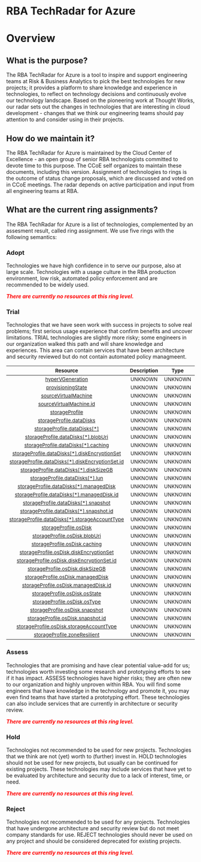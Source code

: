 
RBA TechRadar for Azure
=======================

# Overview

## What is the purpose?


The RBA TechRadar for Azure is a tool to inspire and support engineering teams at Risk & Business Analytics to pick the best technologies for new projects; it provides a platform to share knowledge and experience in technologies, to reflect on technology decisions and continuously evolve our technology landscape.  Based on the pioneering work at Thought Works, our radar sets out the changes in technologies that are interesting in cloud development - changes that we think our engineering teams should pay attention to and consider using in their projects.
## How do we maintain it?


The RBA TechRadar for Azure is maintained by the Cloud Center of Excellence - an open group of senior RBA technologists committed to devote time to this purpose.  The CCoE self organizes to maintain these documents, including this version.  Assignment of technologies to rings is the outcome of status change proposals, which are discussed and voted on in CCoE meetings.  The radar depends on active participation and input from all engineering teams at RBA.
## What are the current ring assignments?


The RBA TechRadar for Azure is a list of technologies, complemented by an assesment result, called ring assignment.  We use five rings with the following semantics:
### Adopt


Technologies we have high confidence in to serve our purpose, also at large scale.  Technologies with a usage culture in the RBA production environment, low risk, automated policy enforcement and are recommended to be widely used.  
  
***<font color="red"> There are currently no resources at this ring level. </font>***
### Trial


Technologies that we have seen work with success in projects to solve real problems;  first serious usage experience that confirm benefits and uncover limitations.  TRIAL technologies are slightly more risky; some engineers in our organization walked this path and will share knowledge and experiences.  This area can contain services that have been architecture and security reviewed but do not contain automated policy managmeent.  

|<sub>Resource</sub>|<sub>Description</sub>|<sub>Type</sub>|<sub>Status</sub>|
| :---: | :---: | :---: | :---: |
|<sub>[hyperVGeneration](https://github.com/openrba/python-azure-techradar/tree/master/Microsoft.Compute/images/hyperVGeneration)</sub>|<sub>UNKNOWN</sub>|<sub>UNKNOWN</sub>|<sub>TRIAL</sub>|
|<sub>[provisioningState](https://github.com/openrba/python-azure-techradar/tree/master/Microsoft.Compute/images/provisioningState)</sub>|<sub>UNKNOWN</sub>|<sub>UNKNOWN</sub>|<sub>TRIAL</sub>|
|<sub>[sourceVirtualMachine](https://github.com/openrba/python-azure-techradar/tree/master/Microsoft.Compute/images/sourceVirtualMachine)</sub>|<sub>UNKNOWN</sub>|<sub>UNKNOWN</sub>|<sub>TRIAL</sub>|
|<sub>[sourceVirtualMachine.id](https://github.com/openrba/python-azure-techradar/tree/master/Microsoft.Compute/images/sourceVirtualMachine.id)</sub>|<sub>UNKNOWN</sub>|<sub>UNKNOWN</sub>|<sub>TRIAL</sub>|
|<sub>[storageProfile](https://github.com/openrba/python-azure-techradar/tree/master/Microsoft.Compute/images/storageProfile)</sub>|<sub>UNKNOWN</sub>|<sub>UNKNOWN</sub>|<sub>TRIAL</sub>|
|<sub>[storageProfile.dataDisks](https://github.com/openrba/python-azure-techradar/tree/master/Microsoft.Compute/images/storageProfile.dataDisks)</sub>|<sub>UNKNOWN</sub>|<sub>UNKNOWN</sub>|<sub>TRIAL</sub>|
|<sub>[storageProfile.dataDisks[*]](https://github.com/openrba/python-azure-techradar/tree/master/Microsoft.Compute/images/storageProfile.dataDisks[*])</sub>|<sub>UNKNOWN</sub>|<sub>UNKNOWN</sub>|<sub>TRIAL</sub>|
|<sub>[storageProfile.dataDisks[*].blobUri](https://github.com/openrba/python-azure-techradar/tree/master/Microsoft.Compute/images/storageProfile.dataDisks[*].blobUri)</sub>|<sub>UNKNOWN</sub>|<sub>UNKNOWN</sub>|<sub>TRIAL</sub>|
|<sub>[storageProfile.dataDisks[*].caching](https://github.com/openrba/python-azure-techradar/tree/master/Microsoft.Compute/images/storageProfile.dataDisks[*].caching)</sub>|<sub>UNKNOWN</sub>|<sub>UNKNOWN</sub>|<sub>TRIAL</sub>|
|<sub>[storageProfile.dataDisks[*].diskEncryptionSet](https://github.com/openrba/python-azure-techradar/tree/master/Microsoft.Compute/images/storageProfile.dataDisks[*].diskEncryptionSet)</sub>|<sub>UNKNOWN</sub>|<sub>UNKNOWN</sub>|<sub>TRIAL</sub>|
|<sub>[storageProfile.dataDisks[*].diskEncryptionSet.id](https://github.com/openrba/python-azure-techradar/tree/master/Microsoft.Compute/images/storageProfile.dataDisks[*].diskEncryptionSet.id)</sub>|<sub>UNKNOWN</sub>|<sub>UNKNOWN</sub>|<sub>TRIAL</sub>|
|<sub>[storageProfile.dataDisks[*].diskSizeGB](https://github.com/openrba/python-azure-techradar/tree/master/Microsoft.Compute/images/storageProfile.dataDisks[*].diskSizeGB)</sub>|<sub>UNKNOWN</sub>|<sub>UNKNOWN</sub>|<sub>TRIAL</sub>|
|<sub>[storageProfile.dataDisks[*].lun](https://github.com/openrba/python-azure-techradar/tree/master/Microsoft.Compute/images/storageProfile.dataDisks[*].lun)</sub>|<sub>UNKNOWN</sub>|<sub>UNKNOWN</sub>|<sub>TRIAL</sub>|
|<sub>[storageProfile.dataDisks[*].managedDisk](https://github.com/openrba/python-azure-techradar/tree/master/Microsoft.Compute/images/storageProfile.dataDisks[*].managedDisk)</sub>|<sub>UNKNOWN</sub>|<sub>UNKNOWN</sub>|<sub>TRIAL</sub>|
|<sub>[storageProfile.dataDisks[*].managedDisk.id](https://github.com/openrba/python-azure-techradar/tree/master/Microsoft.Compute/images/storageProfile.dataDisks[*].managedDisk.id)</sub>|<sub>UNKNOWN</sub>|<sub>UNKNOWN</sub>|<sub>TRIAL</sub>|
|<sub>[storageProfile.dataDisks[*].snapshot](https://github.com/openrba/python-azure-techradar/tree/master/Microsoft.Compute/images/storageProfile.dataDisks[*].snapshot)</sub>|<sub>UNKNOWN</sub>|<sub>UNKNOWN</sub>|<sub>TRIAL</sub>|
|<sub>[storageProfile.dataDisks[*].snapshot.id](https://github.com/openrba/python-azure-techradar/tree/master/Microsoft.Compute/images/storageProfile.dataDisks[*].snapshot.id)</sub>|<sub>UNKNOWN</sub>|<sub>UNKNOWN</sub>|<sub>TRIAL</sub>|
|<sub>[storageProfile.dataDisks[*].storageAccountType](https://github.com/openrba/python-azure-techradar/tree/master/Microsoft.Compute/images/storageProfile.dataDisks[*].storageAccountType)</sub>|<sub>UNKNOWN</sub>|<sub>UNKNOWN</sub>|<sub>TRIAL</sub>|
|<sub>[storageProfile.osDisk](https://github.com/openrba/python-azure-techradar/tree/master/Microsoft.Compute/images/storageProfile.osDisk)</sub>|<sub>UNKNOWN</sub>|<sub>UNKNOWN</sub>|<sub>TRIAL</sub>|
|<sub>[storageProfile.osDisk.blobUri](https://github.com/openrba/python-azure-techradar/tree/master/Microsoft.Compute/images/storageProfile.osDisk.blobUri)</sub>|<sub>UNKNOWN</sub>|<sub>UNKNOWN</sub>|<sub>TRIAL</sub>|
|<sub>[storageProfile.osDisk.caching](https://github.com/openrba/python-azure-techradar/tree/master/Microsoft.Compute/images/storageProfile.osDisk.caching)</sub>|<sub>UNKNOWN</sub>|<sub>UNKNOWN</sub>|<sub>TRIAL</sub>|
|<sub>[storageProfile.osDisk.diskEncryptionSet](https://github.com/openrba/python-azure-techradar/tree/master/Microsoft.Compute/images/storageProfile.osDisk.diskEncryptionSet)</sub>|<sub>UNKNOWN</sub>|<sub>UNKNOWN</sub>|<sub>TRIAL</sub>|
|<sub>[storageProfile.osDisk.diskEncryptionSet.id](https://github.com/openrba/python-azure-techradar/tree/master/Microsoft.Compute/images/storageProfile.osDisk.diskEncryptionSet.id)</sub>|<sub>UNKNOWN</sub>|<sub>UNKNOWN</sub>|<sub>TRIAL</sub>|
|<sub>[storageProfile.osDisk.diskSizeGB](https://github.com/openrba/python-azure-techradar/tree/master/Microsoft.Compute/images/storageProfile.osDisk.diskSizeGB)</sub>|<sub>UNKNOWN</sub>|<sub>UNKNOWN</sub>|<sub>TRIAL</sub>|
|<sub>[storageProfile.osDisk.managedDisk](https://github.com/openrba/python-azure-techradar/tree/master/Microsoft.Compute/images/storageProfile.osDisk.managedDisk)</sub>|<sub>UNKNOWN</sub>|<sub>UNKNOWN</sub>|<sub>TRIAL</sub>|
|<sub>[storageProfile.osDisk.managedDisk.id](https://github.com/openrba/python-azure-techradar/tree/master/Microsoft.Compute/images/storageProfile.osDisk.managedDisk.id)</sub>|<sub>UNKNOWN</sub>|<sub>UNKNOWN</sub>|<sub>TRIAL</sub>|
|<sub>[storageProfile.osDisk.osState](https://github.com/openrba/python-azure-techradar/tree/master/Microsoft.Compute/images/storageProfile.osDisk.osState)</sub>|<sub>UNKNOWN</sub>|<sub>UNKNOWN</sub>|<sub>TRIAL</sub>|
|<sub>[storageProfile.osDisk.osType](https://github.com/openrba/python-azure-techradar/tree/master/Microsoft.Compute/images/storageProfile.osDisk.osType)</sub>|<sub>UNKNOWN</sub>|<sub>UNKNOWN</sub>|<sub>TRIAL</sub>|
|<sub>[storageProfile.osDisk.snapshot](https://github.com/openrba/python-azure-techradar/tree/master/Microsoft.Compute/images/storageProfile.osDisk.snapshot)</sub>|<sub>UNKNOWN</sub>|<sub>UNKNOWN</sub>|<sub>TRIAL</sub>|
|<sub>[storageProfile.osDisk.snapshot.id](https://github.com/openrba/python-azure-techradar/tree/master/Microsoft.Compute/images/storageProfile.osDisk.snapshot.id)</sub>|<sub>UNKNOWN</sub>|<sub>UNKNOWN</sub>|<sub>TRIAL</sub>|
|<sub>[storageProfile.osDisk.storageAccountType](https://github.com/openrba/python-azure-techradar/tree/master/Microsoft.Compute/images/storageProfile.osDisk.storageAccountType)</sub>|<sub>UNKNOWN</sub>|<sub>UNKNOWN</sub>|<sub>TRIAL</sub>|
|<sub>[storageProfile.zoneResilient](https://github.com/openrba/python-azure-techradar/tree/master/Microsoft.Compute/images/storageProfile.zoneResilient)</sub>|<sub>UNKNOWN</sub>|<sub>UNKNOWN</sub>|<sub>TRIAL</sub>|

### Assess


Technologies that are promising and have clear potential value-add for us; technologies worth investing some research and prototyping efforts to see if it has impact.  ASSESS technologies have higher risks;  they are often new to our organization and highly unproven within RBA.  You will find some engineers that have knowledge in the technology and promote it, you may even find teams that have started a prototyping effort.  These technologies can also include services that are currently in architecture or security review.  
  
***<font color="red"> There are currently no resources at this ring level. </font>***
### Hold


Technologies not recommended to be used for new projects. Technologies that we think are not (yet) worth to (further) invest in.  HOLD technologies should not be used for new projects, but usually can be continued for existing projects.  These technologies may include services that have yet to be evaluated by architecture and security due to a lack of interest, time, or need.  
  
***<font color="red"> There are currently no resources at this ring level. </font>***
### Reject


Technologies not recommended to be used for any projects. Technologies that have undergone architecture and security review but do not meet company standards for use.  REJECT technologies should never be used on any project and should be considered deprecated for existing projects.  
  
***<font color="red"> There are currently no resources at this ring level. </font>***
